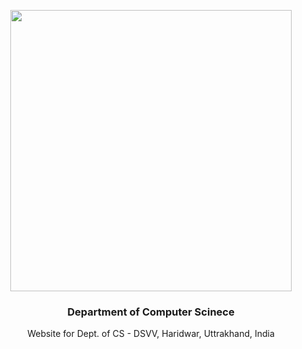 <p align="center">
<img width="450px" src="https://dsvv.ac.in/wp-content/uploads/2022/01/dsvv-white.png">
</p>

<h3 align="center">
Department of Computer Scinece
</h3>

<p align="center">
 Website for Dept. of CS - DSVV, Haridwar, Uttrakhand, India
</p>
